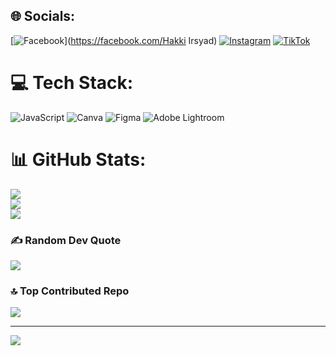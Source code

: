 
## 🌐 Socials:
[![Facebook](https://img.shields.io/badge/Facebook-%231877F2.svg?logo=Facebook&logoColor=white)](https://facebook.com/Hakki Irsyad) [![Instagram](https://img.shields.io/badge/Instagram-%23E4405F.svg?logo=Instagram&logoColor=white)](https://instagram.com/irsyadhakki) [![TikTok](https://img.shields.io/badge/TikTok-%23000000.svg?logo=TikTok&logoColor=white)](https://tiktok.com/@Murphyss) 

# 💻 Tech Stack:
![JavaScript](https://img.shields.io/badge/javascript-%23323330.svg?style=for-the-badge&logo=javascript&logoColor=%23F7DF1E) ![Canva](https://img.shields.io/badge/Canva-%2300C4CC.svg?style=for-the-badge&logo=Canva&logoColor=white) ![Figma](https://img.shields.io/badge/figma-%23F24E1E.svg?style=for-the-badge&logo=figma&logoColor=white) ![Adobe Lightroom](https://img.shields.io/badge/Adobe%20Lightroom-31A8FF.svg?style=for-the-badge&logo=Adobe%20Lightroom&logoColor=white)
# 📊 GitHub Stats:
![](https://github-readme-stats.vercel.app/api?username=IrsyadHakki&theme=gotham&hide_border=false&include_all_commits=true&count_private=true)<br/>
![](https://github-readme-streak-stats.herokuapp.com/?user=IrsyadHakki&theme=gotham&hide_border=false)<br/>
![](https://github-readme-stats.vercel.app/api/top-langs/?username=IrsyadHakki&theme=gotham&hide_border=false&include_all_commits=true&count_private=true&layout=compact)

### ✍️ Random Dev Quote
![](https://quotes-github-readme.vercel.app/api?type=horizontal&theme=radical)

### 🔝 Top Contributed Repo
![](https://github-contributor-stats.vercel.app/api?username=IrsyadHakki&limit=5&theme=gotham&combine_all_yearly_contributions=true)

---
[![](https://visitcount.itsvg.in/api?id=IrsyadHakki&icon=4&color=0)](https://visitcount.itsvg.in)

<!-- Proudly created with GPRM ( https://gprm.itsvg.in ) -->
